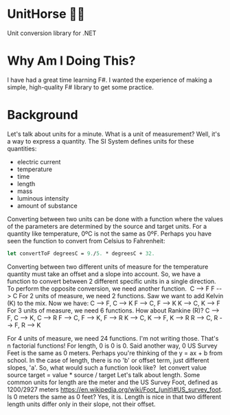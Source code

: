 # UnitHorse 📏🐴
Unit conversion library for .NET

# Why Am I Doing This?
I have had a great time learning F#. I wanted the experience of making a simple, high-quality F# library to get some practice.

# Background
Let's talk about units for a minute. What is a unit of measurement? Well, it's a way to express a quantity. The SI System defines units for these quantities:
- electric current
- temperature
- time
- length
- mass
- luminous intensity
- amount of substance

Converting between two units can be done with a function where the values of the parameters are determined by the source and target units.
For a quantity like temperature, 0ºC is not the same as 0ºF. Perhaps you have seen the function to convert from Celsius to Fahrenheit:

``` fsharp
let convertToF degreesC = 9./5. * degreesC + 32.
```

Converting between two different units of measure for the temperature quantity must take an offset and a slope into account. So, we have a function to convert between 2 different specific units in a single direction. To perform the opposite conversion, we need another function. 
C --> F
F --> C
For 2 units of measure, we need 2 functions.
Saw we want to add Kelvin (K) to the mix. Now we have:
C --> F, C --> K
F --> C, F --> K
K --> C, K --> F
For 3 units of measure, we need 6 functions.
How about Rankine (R)?
C --> F, C --> K, C --> R
F --> C, F --> K, F --> R
K --> C, K --> F, K --> R
R --> C, R --> F, R --> K

For 4 units of measure, we need 24 functions.
I'm not writing those. That's n factorial functions!
For length, 0 is 0 is 0. Said another way, 0 US Survey Feet is the same as 0 meters. Perhaps you're thinking of the y = ax + b from school. In the case of length, there is no 'b' or offset term, just different slopes, 'a'. So, what would such a function look like? 
let convert value source target = value * source / target
Let's talk about length. Some common units for length are the meter and the US Survey Foot, defined as 1200/2927 meters https://en.wikipedia.org/wiki/Foot_(unit)#US_survey_foot. Is 0 meters the same as 0 feet? Yes, it is. Length is nice in that two different length units differ only in their slope, not their offset.

